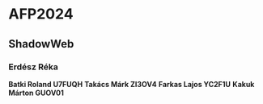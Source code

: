 # AFP2024

## ShadowWeb

### Erdész Réka

**Batki Roland U7FUQH**
**Takács Márk ZI3OV4**
**Farkas Lajos YC2F1U**
**Kakuk Márton GUOV01**
